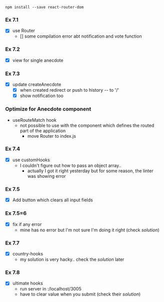 <!-- this is part 7 -->

`npm install --save react-router-dom`

### Ex 7.1

- [x] use Router  
  - [] some compilation error abt notification and vote function

### Ex 7.2

- [X] view for single anecdote

### Ex 7.3

- [x] update createAnecdote 
  - [x] when created redirect or push to history -- to '/'
  - [x] show notification too

### Optimize for Anecdote component

- useRouteMatch hook
  - not possible to use with the component which defines the routed part of the application
    - move Router to index.js

### Ex 7.4

- [x] use customHooks
  - I couldn't figure out how to pass an object array.. 
    - actually I got it right yesterday but for some reason, the linter was showing error

### Ex 7.5

- [x] Add button which clears all input fields

### Ex 7.5=6

- [x] fix if any error
  - mine has no error but I'm not sure I'm doing it right (check *solution*)

### Ex 7.7

- [x] country-hooks
  - my solution is very hacky.. check the *solution* later

### Ex 7.8

- [x] ultimate hooks
  - run server in :/localhost/3005
  - have to clear value when you submit (check their *solution*)
